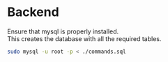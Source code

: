 # Backend 
Ensure that mysql is properly installed. <br>
This creates the database with all the required tables.<br>
```bash
sudo mysql -u root -p < ./commands.sql
```

